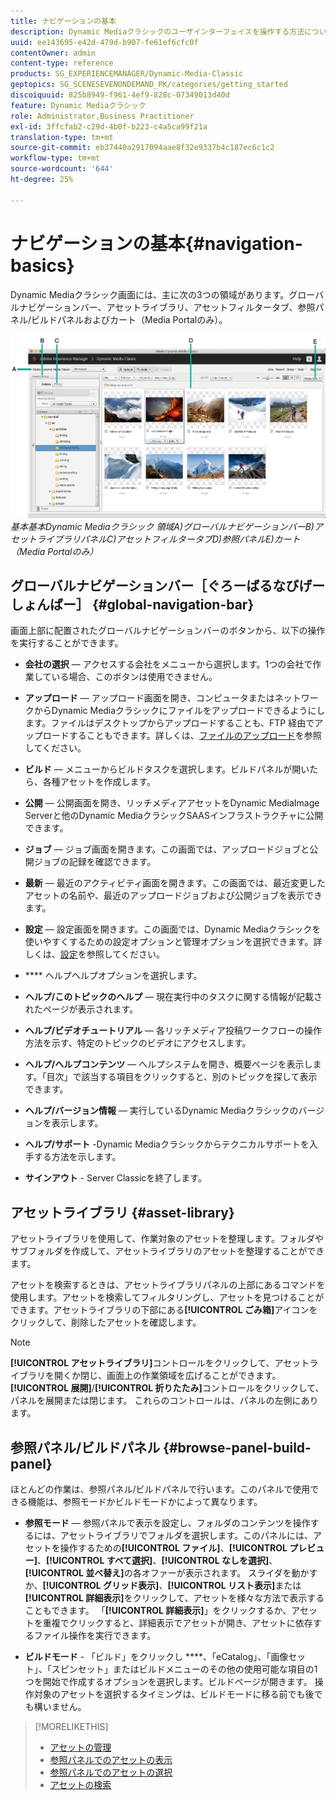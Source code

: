 ```yaml
---
title: ナビゲーションの基本
description: Dynamic Mediaクラシックのユーザインターフェイスを操作する方法について説明します。
uuid: ee143695-e42d-479d-b907-fe61ef6cfc0f
contentOwner: admin
content-type: reference
products: SG_EXPERIENCEMANAGER/Dynamic-Media-Classic
geptopics: SG_SCENESEVENONDEMAND_PK/categories/getting_started
discoiquuid: 825b8949-f961-4ef9-828c-07349013d40d
feature: Dynamic Mediaクラシック
role: Administrator,Business Practitioner
exl-id: 3ffcfab2-c29d-4b0f-b223-c4a5ca99f21a
translation-type: tm+mt
source-git-commit: eb37440a2917094aae8f32e9337b4c187ec6c1c2
workflow-type: tm+mt
source-wordcount: '644'
ht-degree: 25%

---
```


# ナビゲーションの基本{#navigation-basics}

Dynamic Mediaクラシック画面には、主に次の3つの領域があります。グローバルナビゲーションバー、アセットライブラリ、アセットフィルタータブ、参照パネル/ビルドパネルおよびカート（Media Portalのみ）。

![ナビゲーション](/help/assets/gs_navigation_basics_popup_popup.png)
*基本基本Dynamic Mediaクラシック*
*領域A)グローバルナビゲーションバーB)アセットライブラリパネルC)アセットフィルタータブD)参照パネルE)カート（Media Portalのみ）*

## グローバルナビゲーションバー［ぐろーばるなびげーしょんばー］ {#global-navigation-bar}

画面上部に配置されたグローバルナビゲーションバーのボタンから、以下の操作を実行することができます。

* **会社の選択**  — アクセスする会社をメニューから選択します。1つの会社で作業している場合、このボタンは使用できません。

* **アップロード**  — アップロード画面を開き、コンピュータまたはネットワークからDynamic Mediaクラシックにファイルをアップロードできるようにします。ファイルはデスクトップからアップロードすることも、FTP 経由でアップロードすることもできます。詳しくは、[ファイルのアップロード](/help/uploading-files.md)を参照してください。

* **ビルド**  — メニューからビルドタスクを選択します。ビルドパネルが開いたら、各種アセットを作成します。

* **公開**  — 公開画面を開き、リッチメディアアセットをDynamic MediaImage Serverと他のDynamic MediaクラシックSAASインフラストラクチャに公開できます。

* **ジョブ**  — ジョブ画面を開きます。この画面では、アップロードジョブと公開ジョブの記録を確認できます。

* **最新**  — 最近のアクティビティ画面を開きます。この画面では、最近変更したアセットの名前や、最近のアップロードジョブおよび公開ジョブを表示できます。

* **設定**  — 設定画面を開きます。この画面では、Dynamic Mediaクラシックを使いやすくするための設定オプションと管理オプションを選択できます。詳しくは、[設定](/help/setup-basics.md)を参照してください。

* **** ヘルプヘルプオプションを選択します。

* **ヘルプ/このトピックのヘルプ**  — 現在実行中のタスクに関する情報が記載されたページが表示されます。

* **ヘルプ/ビデオチュートリアル**  — 各リッチメディア投稿ワークフローの操作方法を示す、特定のトピックのビデオにアクセスします。

* **ヘルプ/ヘルプコンテンツ**  — ヘルプシステムを開き、概要ページを表示します。「目次」で該当する項目をクリックすると、別のトピックを探して表示できます。

* **ヘルプ/バージョン情報**  — 実行しているDynamic Mediaクラシックのバージョンを表示します。

* **ヘルプ/サポート** -Dynamic Mediaクラシックからテクニカルサポートを入手する方法を示します。

* **サインアウト** - Server Classicを終了します。

## アセットライブラリ {#asset-library}

アセットライブラリを使用して、作業対象のアセットを整理します。フォルダやサブフォルダを作成して、アセットライブラリのアセットを整理することができます。

アセットを検索するときは、アセットライブラリパネルの上部にあるコマンドを使用します。アセットを検索してフィルタリングし、アセットを見つけることができます。アセットライブラリの下部にある&#x200B;**[!UICONTROL ごみ箱]**&#x200B;アイコンをクリックして、削除したアセットを確認します。

>[!NOTE]
>
>**[!UICONTROL アセットライブラリ]**&#x200B;コントロールをクリックして、アセットライブラリを開くか閉じ、画面上の作業領域を広げることができます。 **[!UICONTROL 展開]**/**[!UICONTROL 折りたたみ]**&#x200B;コントロールをクリックして、パネルを展開または閉じます。 これらのコントロールは、パネルの左側にあります。

## 参照パネル/ビルドパネル {#browse-panel-build-panel}

ほとんどの作業は、参照パネル/ビルドパネルで行います。このパネルで使用できる機能は、参照モードかビルドモードかによって異なります。

* **参照モード**  — 参照パネルで表示を設定し、フォルダのコンテンツを操作するには、アセットライブラリでフォルダを選択します。このパネルには、アセットを操作するための&#x200B;**[!UICONTROL ファイル]**、**[!UICONTROL プレビュー]**、**[!UICONTROL すべて選択]**、**[!UICONTROL なしを選択]**、**[!UICONTROL 並べ替え]**&#x200B;の各オファーが表示されます。 スライダを動かすか、**[!UICONTROL グリッド表示]**、**[!UICONTROL リスト表示]**&#x200B;または&#x200B;**[!UICONTROL 詳細表示]**&#x200B;をクリックして、アセットを様々な方法で表示することもできます。 「**[!UICONTROL 詳細表示]**」をクリックするか、アセットを重複でクリックすると、詳細表示でアセットが開き、アセットに依存するファイル操作を実行できます。

* **ビルドモード** - 「ビルド」をクリックし ****、「eCatalog」、「画像セット」、「スピンセット」またはビルドメニューのその他の使用可能な項目の1つを開始で作成するオプションを選択します。ビルドページが開きます。 操作対象のアセットを選択するタイミングは、ビルドモードに移る前でも後でも構いません。

>[!MORELIKETHIS]
>
>* [アセットの管理](about-managing-assets.md)
>* [参照パネルでのアセットの表示](viewing-assets-browse-panel.md#viewing_assets_in_the_browse_panel)
>* [参照パネルでのアセットの選択](selecting-assets-browse-panel.md#selecting_assets_in_the_browse_panel)
>* [アセットの検索](searching-assets.md#searching_assets)

